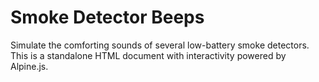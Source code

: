 # Smoke Detector Beeps

Simulate the comforting sounds of several low-battery smoke detectors. This is a standalone HTML document with interactivity powered by Alpine.js.

